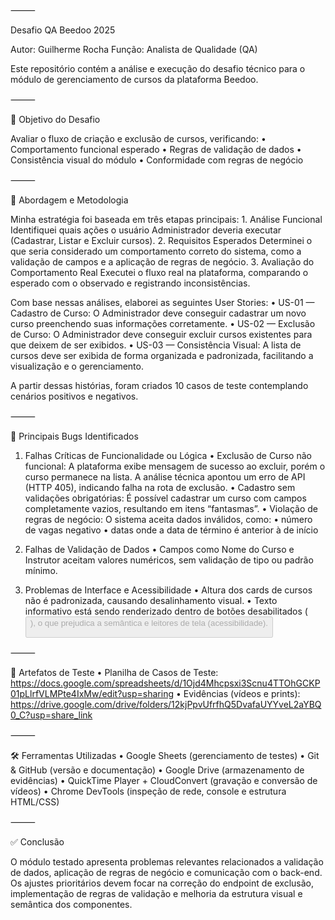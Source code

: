 ⸻

Desafio QA Beedoo 2025

Autor: Guilherme Rocha
Função: Analista de Qualidade (QA)

Este repositório contém a análise e execução do desafio técnico para o módulo de gerenciamento de cursos da plataforma Beedoo.

⸻

🎯 Objetivo do Desafio

Avaliar o fluxo de criação e exclusão de cursos, verificando:
	•	Comportamento funcional esperado
	•	Regras de validação de dados
	•	Consistência visual do módulo
	•	Conformidade com regras de negócio

⸻

🧭 Abordagem e Metodologia

Minha estratégia foi baseada em três etapas principais:
	1.	Análise Funcional
Identifiquei quais ações o usuário Administrador deveria executar (Cadastrar, Listar e Excluir cursos).
	2.	Requisitos Esperados
Determinei o que seria considerado um comportamento correto do sistema, como a validação de campos e a aplicação de regras de negócio.
	3.	Avaliação do Comportamento Real
Executei o fluxo real na plataforma, comparando o esperado com o observado e registrando inconsistências.

Com base nessas análises, elaborei as seguintes User Stories:
	•	US-01 — Cadastro de Curso: O Administrador deve conseguir cadastrar um novo curso preenchendo suas informações corretamente.
	•	US-02 — Exclusão de Curso: O Administrador deve conseguir excluir cursos existentes para que deixem de ser exibidos.
	•	US-03 — Consistência Visual: A lista de cursos deve ser exibida de forma organizada e padronizada, facilitando a visualização e o gerenciamento.

A partir dessas histórias, foram criados 10 casos de teste contemplando cenários positivos e negativos.

⸻

🐞 Principais Bugs Identificados

1. Falhas Críticas de Funcionalidade ou Lógica
	•	Exclusão de Curso não funcional: A plataforma exibe mensagem de sucesso ao excluir, porém o curso permanece na lista. A análise técnica apontou um erro de API (HTTP 405), indicando falha na rota de exclusão.
	•	Cadastro sem validações obrigatórias: É possível cadastrar um curso com campos completamente vazios, resultando em itens “fantasmas”.
	•	Violação de regras de negócio: O sistema aceita dados inválidos, como:
	•	número de vagas negativo
	•	datas onde a data de término é anterior à de início

2. Falhas de Validação de Dados
	•	Campos como Nome do Curso e Instrutor aceitam valores numéricos, sem validação de tipo ou padrão mínimo.

3. Problemas de Interface e Acessibilidade
	•	Altura dos cards de cursos não é padronizada, causando desalinhamento visual.
	•	Texto informativo está sendo renderizado dentro de botões desabilitados (<button disabled>), o que prejudica a semântica e leitores de tela (acessibilidade).

⸻

📂 Artefatos de Teste
	•	Planilha de Casos de Teste:
https://docs.google.com/spreadsheets/d/1Ojd4Mhcpsxi3Scnu4TTOhGCKP01pLlrfVLMPte4IxMw/edit?usp=sharing
	•	Evidências (vídeos e prints):
https://drive.google.com/drive/folders/12kjPpvUfrfhQ5DvafaUYYveL2aYBQ0_C?usp=share_link

⸻

🛠️ Ferramentas Utilizadas
	•	Google Sheets (gerenciamento de testes)
	•	Git & GitHub (versão e documentação)
	•	Google Drive (armazenamento de evidências)
	•	QuickTime Player + CloudConvert (gravação e conversão de vídeos)
	•	Chrome DevTools (inspeção de rede, console e estrutura HTML/CSS)

⸻

✅ Conclusão

O módulo testado apresenta problemas relevantes relacionados a validação de dados, aplicação de regras de negócio e comunicação com o back-end. Os ajustes prioritários devem focar na correção do endpoint de exclusão, implementação de regras de validação e melhoria da estrutura visual e semântica dos componentes.
